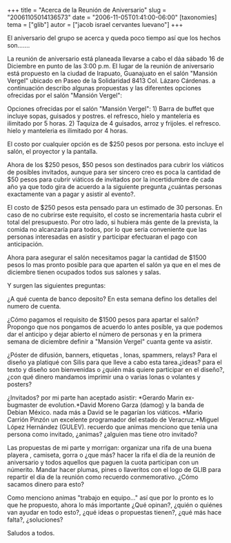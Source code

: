 +++
title = "Acerca de la Reunión de Aniversario"
slug = "20061105014136573"
date = "2006-11-05T01:41:00-06:00"
[taxonomies]
tema = ["glib"]
autor = ["jacob israel cervantes luevano"]
+++

El aniversario del grupo se acerca y queda poco tiempo así que los
hechos son…….

<!-- more -->
La reunión de aniversario está planeada llevarse a cabo el dáa sábado 16
de Diciembre en punto de las 3:00 p.m. El lugar de la reunión de
aniversario está propuesto en la ciudad de Irapuato, Guanajuato en el
salón "Mansión Vergel" ubicado en Paseo de la Solidaridad 8413 Col.
Lázaro Cárdenas. a continuación describo algunas propuestas y las
diferentes opciones ofrecidas por el salón "Mansión Vergel":

Opciones ofrecidas por el salón "Mansión Vergel": 1) Barra de buffet que
incluye sopas, guisados y postres. el refresco, hielo y manteleria es
ilimitado por 5 horas. 2) Taquiza de 4 guisados, arroz y frijoles. el
refresco. hielo y manteleria es ilimitado por 4 horas.

El costo por cualquier opción es de $250 pesos por persona. esto incluye
el salón, el proyector y la pantalla.

Ahora de los $250 pesos, $50 pesos son destinados para cubrir los
viáticos de posibles invitados, aunque para ser sincero creo es poca la
cantidad de $50 pesos para cubrir viáticos de invitados por la
incertidumbre de cada año ya que todo gira de acuerdo a la siguiente
pregunta ¿cuántas personas exactamente van a pagar y asistir al evento?.

El costo de $250 pesos esta pensado para un estimado de 30 personas. En
caso de no cubrirse este requisito, el costo se incrementaria hasta
cubrir el total del presupuesto. Por otro lado, si hubiera más gente de
la prevista, la comida no alcanzaría para todos, por lo que seria
conveniente que las personas interesadas en asistir y participar
efectuaran el pago con anticipación.

Ahora para asegurar el salón necesitamos pagar la cantidad de $1500
pesos lo mas pronto posible para que aparten el salón ya que en el mes
de diciembre tienen ocupados todos sus salones y salas.

Y surgen las siguientes preguntas:

¿A qué cuenta de banco deposito? En esta semana defino los detalles del
numero de cuenta.

¿Cómo pagamos el requisito de $1500 pesos para apartar el salón?
Propongo que nos pongamos de acuerdo lo antes posible, ya que podemos
dar el anticipo y dejar abierto el número de personas y en la primera
semana de diciembre definir a "Mansión Vergel" cuanta gente va asistir.

¿Póster de difusión, banners, etiquetas , lonas, spammers, relays? Para
el diseño ya platiqué con Silis para que lleve a cabo esta tarea.¿ideas?
para el texto y diseño son bienvenidas o ¿quién más quiere participar en
el diseño?, ¿con qué dinero mandamos imprimir una o varias lonas o
volantes y posters?

¿Invitados? por mi parte han aceptado asistir: *Gerardo Marin
ex-bugmaster de evolution.*David Moreno Garza (damog) y la banda de
Debian México. nada más a David se le pagarían los viáticos. *Mario
Carrión Pinzón un excelente programador del estado de Veracruz.*Miguel
López Hernández (GULEV). recuerdo que animas menciono que tenia una
persona como invitado, ¿animas? ¿alguien mas tiene otro invitado?

Las propuestas de mi parte y morrigan: organizar una rifa de una buena
playera , camiseta, gorra o ¿que más? hacer la rifa el día de la reunión
de aniversario y todos aquellos que paguen la cuota participan con un
númerito. Mandar hacer plumas, pines o llaveritos con el logo de GLIB
para repartir el dia de la reunión como recuerdo conmemorativo. ¿Cómo
sacamos dinero para esto?

Como menciono animas "trabajo en equipo…" así que por lo pronto es lo
que he propuesto, ahora lo más importante ¿Qué opinan?, ¿quién o quiénes
van ayudar en todo esto?, ¿qué ideas o propuestas tienen?, ¿qué más hace
falta?, ¿soluciones?

Saludos a todos.
